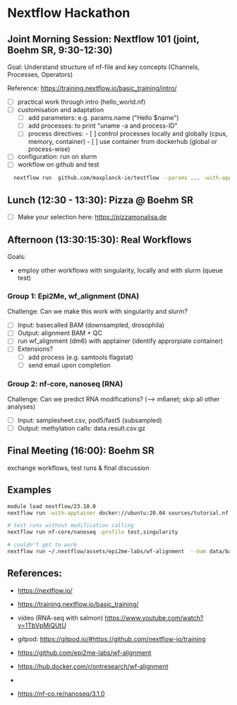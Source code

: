 # Nextflow Hackathon

##  Joint Morning Session: Nextflow 101 (joint, Boehm SR, 9:30-12:30)
Goal: Understand structure of nf-file and key concepts (Channels, Processes, Operators)

Reference: https://training.nextflow.io/basic_training/intro/
- [ ] practical work through intro (hello_world.nf)
- [ ] customisation and adaptation
    - [ ] add parameters: e.g. params.name ("Hello $name")
    - [ ] add processes: to print "uname -a and process-ID" 
    - [ ] process directives:
           - [ ] control processes locally and globally (cpus, memory, container) 
           - [ ] use container from dockerhub (global or process-wise) 
- [ ] configuration: run on slurm
- [ ] workflow on github and test
```bash
  nextflow run  github.com/maxplanck-ie/testflow --params ... -with-apptainer
```

## Lunch (12:30 - 13:30): Pizza @ Boehm SR
- [ ] Make your selection here: https://pizzamonalisa.de

## Afternoon (13:30:15:30): Real Workflows

Goals:
 - employ other workflows with singularity, locally and with slurm (queue test)

### Group 1: Epi2Me,  wf_alignment (DNA)
Challenge: Can we make this work with singularity and slurm?
- [ ] Input: basecalled BAM  (downsampled, drosophila)
- [ ] Output: alignment BAM + QC
- [ ] run wf_alignment (dm6) with apptainer (identify approrpiate container)
- [ ] Extensions?  
   - [ ] add process (e.g. samtools flagstat)
   - [ ] send email upon completion

### Group 2:  nf-core,  nanoseq (RNA)
Challenge: Can we predict RNA modifications? (--> m6anet; skip all other analyses)
- [ ] Input: samplesheet.csv, pod5/fast5 (subsampled)
- [ ] Output:  methylation calls: data.result.csv.gz 

## Final Meeting (16:00): Boehm SR
exchange workflows, test runs & final discussion


## Examples

```bash
module load nextflow/23.10.0 
nextflow run -with-apptainer docker://ubuntu:20.04 sources/tutorial.nf 

# test runs without modification calling
nextflow run nf-core/nanoseq -profile test,singularity

# couldn't get to work
nextflow run ~/.nextflow/assets/epi2me-labs/wf-alignment  --bam data/bam --references /data/repository/organisms/dm6_flybase_r6.12/genome_fasta -with-singularity ontresearch/wf-alignment -without-docker
```


## References:
- https://nextflow.io/
- https://training.nextflow.io/basic_training/
- video (RNA-seq with salmon) https://www.youtube.com/watch?v=1TbVpMjQUtU
- gitpod: https://gitpod.io/#https://github.com/nextflow-io/training

- https://github.com/epi2me-labs/wf-alignment
- https://hub.docker.com/r/ontresearch/wf-alignment
- 
- https://nf-co.re/nanoseq/3.1.0

